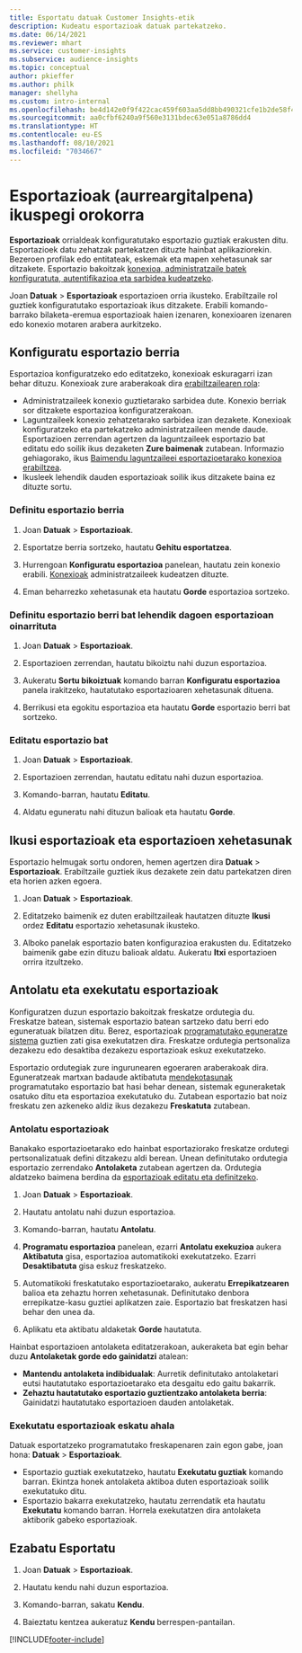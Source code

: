 ```yaml
---
title: Esportatu datuak Customer Insights-etik
description: Kudeatu esportazioak datuak partekatzeko.
ms.date: 06/14/2021
ms.reviewer: mhart
ms.service: customer-insights
ms.subservice: audience-insights
ms.topic: conceptual
author: pkieffer
ms.author: philk
manager: shellyha
ms.custom: intro-internal
ms.openlocfilehash: be4d142e0f9f422cac459f603aa5dd8bb490321cfe1b2de58f4a128ae56f4ba3
ms.sourcegitcommit: aa0cfbf6240a9f560e3131bdec63e051a8786dd4
ms.translationtype: HT
ms.contentlocale: eu-ES
ms.lasthandoff: 08/10/2021
ms.locfileid: "7034667"
---
```

# <a name="exports-preview-overview"></a>Esportazioak (aurreargitalpena) ikuspegi orokorra

**Esportazioak** orrialdeak konfiguratutako esportazio guztiak erakusten ditu. Esportazioek datu zehatzak partekatzen dituzte hainbat aplikaziorekin. Bezeroen profilak edo entitateak, eskemak eta mapen xehetasunak sar ditzakete. Esportazio bakoitzak [konexioa, administratzaile batek konfiguratuta, autentifikazioa eta sarbidea kudeatzeko](connections.md).

Joan **Datuak** > **Esportazioak** esportazioen orria ikusteko. Erabiltzaile rol guztiek konfiguratutako esportazioak ikus ditzakete. Erabili komando-barrako bilaketa-eremua esportazioak haien izenaren, konexioaren izenaren edo konexio motaren arabera aurkitzeko.

## <a name="set-up-a-new-export"></a>Konfiguratu esportazio berria

Esportazioa konfiguratzeko edo editatzeko, konexioak eskuragarri izan behar dituzu. Konexioak zure araberakoak dira [erabiltzailearen rola](permissions.md):
- Administratzaileek konexio guztietarako sarbidea dute. Konexio berriak sor ditzakete esportazioa konfiguratzerakoan.
- Laguntzaileek konexio zehatzetarako sarbidea izan dezakete. Konexioak konfiguratzeko eta partekatzeko administratzaileen mende daude. Esportazioen zerrendan agertzen da laguntzaileek esportazio bat editatu edo soilik ikus dezaketen **Zure baimenak** zutabean. Informazio gehiagorako, ikus [Baimendu laguntzaileei esportazioetarako konexioa erabiltzea](connections.md#allow-contributors-to-use-a-connection-for-exports).
- Ikusleek lehendik dauden esportazioak soilik ikus ditzakete baina ez dituzte sortu.

### <a name="define-a-new-export"></a>Definitu esportazio berria

1. Joan **Datuak** > **Esportazioak**.

1. Esportatze berria sortzeko, hautatu **Gehitu esportatzea**.

1. Hurrengoan **Konfiguratu esportazioa** panelean, hautatu zein konexio erabili. [Konexioak](connections.md) administratzaileek kudeatzen dituzte. 

1. Eman beharrezko xehetasunak eta hautatu **Gorde** esportazioa sortzeko.

### <a name="define-a-new-export-based-on-an-existing-export"></a>Definitu esportazio berri bat lehendik dagoen esportazioan oinarrituta

1. Joan **Datuak** > **Esportazioak**.

1. Esportazioen zerrendan, hautatu bikoiztu nahi duzun esportazioa.

1. Aukeratu **Sortu bikoiztuak** komando barran **Konfiguratu esportazioa** panela irakitzeko, hautatutako esportazioaren xehetasunak dituena.

1. Berrikusi eta egokitu esportazioa eta hautatu **Gorde** esportazio berri bat sortzeko.

### <a name="edit-an-export"></a>Editatu esportazio bat

1. Joan **Datuak** > **Esportazioak**.

1. Esportazioen zerrendan, hautatu editatu nahi duzun esportazioa.

1. Komando-barran, hautatu **Editatu**.

1. Aldatu eguneratu nahi dituzun balioak eta hautatu **Gorde**.

## <a name="view-exports-and-export-details"></a>Ikusi esportazioak eta esportazioen xehetasunak

Esportazio helmugak sortu ondoren, hemen agertzen dira **Datuak** > **Esportazioak**. Erabiltzaile guztiek ikus dezakete zein datu partekatzen diren eta horien azken egoera.

1. Joan **Datuak** > **Esportazioak**.

1. Editatzeko baimenik ez duten erabiltzaileak hautatzen dituzte **Ikusi** ordez **Editatu** esportazio xehetasunak ikusteko.

1. Alboko panelak esportazio baten konfigurazioa erakusten du. Editatzeko baimenik gabe ezin dituzu balioak aldatu. Aukeratu **Itxi** esportazioen orrira itzultzeko.

## <a name="schedule-and-run-exports"></a>Antolatu eta exekutatu esportazioak

Konfiguratzen duzun esportazio bakoitzak freskatze ordutegia du. Freskatze batean, sistemak esportazio batean sartzeko datu berri edo eguneratuak bilatzen ditu. Berez, esportazioak [programatutako eguneratze sistema](system.md#schedule-tab) guztien zati gisa exekutatzen dira. Freskatze ordutegia pertsonaliza dezakezu edo desaktiba dezakezu esportazioak eskuz exekutatzeko.

Esportazio ordutegiak zure ingurunearen egoeraren araberakoak dira. Eguneratzeak martxan badaude aktibatuta [mendekotasunak](system.md#refresh-policies) programatutako esportazio bat hasi behar denean, sistemak eguneraketak osatuko ditu eta esportazioa exekutatuko du. Zutabean esportazio bat noiz freskatu zen azkeneko aldiz ikus dezakezu **Freskatuta** zutabean.

### <a name="schedule-exports"></a>Antolatu esportazioak

Banakako esportazioetarako edo hainbat esportaziorako freskatze ordutegi pertsonalizatuak defini ditzakezu aldi berean. Unean definitutako ordutegia esportazio zerrendako **Antolaketa** zutabean agertzen da. Ordutegia aldatzeko baimena berdina da [esportazioak editatu eta definitzeko](export-destinations.md#set-up-a-new-export). 

1. Joan **Datuak** > **Esportazioak**.

1. Hautatu antolatu nahi duzun esportazioa.

1. Komando-barran, hautatu **Antolatu**.

1. **Programatu esportazioa** panelean, ezarri **Antolatu exekuzioa** aukera **Aktibatuta** gisa, esportazioa automatikoki exekutatzeko. Ezarri **Desaktibatuta** gisa eskuz freskatzeko.

1. Automatikoki freskatutako esportazioetarako, aukeratu **Errepikatzearen** balioa eta zehaztu horren xehetasunak. Definitutako denbora errepikatze-kasu guztiei aplikatzen zaie. Esportazio bat freskatzen hasi behar den unea da.

1. Aplikatu eta aktibatu aldaketak **Gorde** hautatuta.

Hainbat esportazioen antolaketa editatzerakoan, aukeraketa bat egin behar duzu **Antolaketak gorde edo gainidatzi** atalean:
- **Mantendu antolaketa indibidualak**: Aurretik definitutako antolaketari eutsi hautatutako esportazioetarako eta desgaitu edo gaitu bakarrik.
- **Zehaztu hautatutako esportazio guztientzako antolaketa berria**: Gainidatzi hautatutako esportazioen dauden antolaketak.

### <a name="run-exports-on-demand"></a>Exekutatu esportazioak eskatu ahala

Datuak esportatzeko programatutako freskapenaren zain egon gabe, joan hona: **Datuak** > **Esportazioak**.

- Esportazio guztiak exekutatzeko, hautatu **Exekutatu guztiak** komando barran. Ekintza honek antolaketa aktiboa duten esportazioak soilik exekutatuko ditu.
- Esportazio bakarra exekutatzeko, hautatu zerrendatik eta hautatu **Exekutatu** komando barran. Horrela exekutatzen dira antolaketa aktiborik gabeko esportazioak. 

## <a name="remove-an-export"></a>Ezabatu Esportatu

1. Joan **Datuak** > **Esportazioak**.

1. Hautatu kendu nahi duzun esportazioa.

1. Komando-barran, sakatu **Kendu**.

1. Baieztatu kentzea aukeratuz **Kendu** berrespen-pantailan.


[!INCLUDE[footer-include](../includes/footer-banner.md)]
